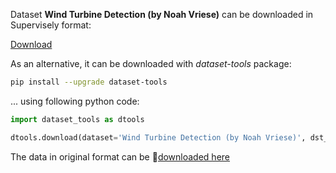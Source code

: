 Dataset **Wind Turbine Detection (by Noah Vriese)** can be downloaded in Supervisely format:

 [Download](https://assets.supervisely.com/supervisely-supervisely-assets-public/teams_storage/P/k/pl/HQpYdyn35fC1klC1PC90bXIpnXF99YmDJ8BnxPSmbij2PXWSYWZqdMj9jRcgnhbo6wIB76PnIHrTJ2A1qXo2V5k5L0DpgYxf8432E9TFZ365jRHtkQkBWcGZZyEW.tar)

As an alternative, it can be downloaded with *dataset-tools* package:
``` bash
pip install --upgrade dataset-tools
```

... using following python code:
``` python
import dataset_tools as dtools

dtools.download(dataset='Wind Turbine Detection (by Noah Vriese)', dst_path='~/dtools/datasets/Wind Turbine Detection (by Noah Vriese).tar')
```
The data in original format can be 🔗[downloaded here](https://github.com/nvriese1/WindTurbineDetection/archive/refs/heads/main.zip)